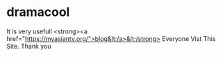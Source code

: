 # dramacool
It is very usefull &lt;strong>&lt;a href="https://myasiantv.org/">blog&lt;/a>&lt;/strong> Everyone Vist This Site. Thank you
